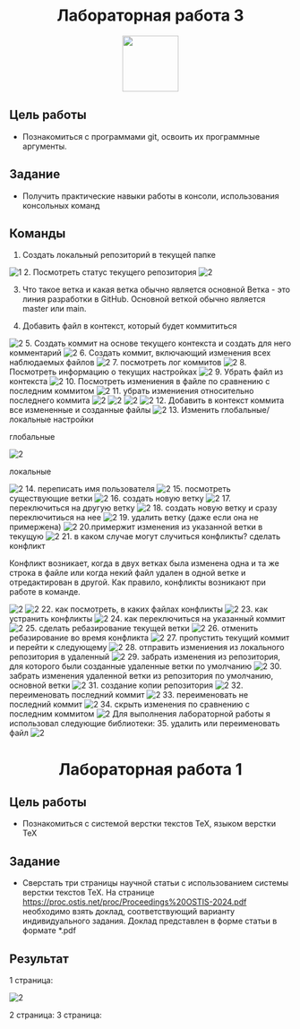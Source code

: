 <h1 align="center">Лабораторная работа 3 </h1>
<p align="center"><img src="https://github.com/blackcater/blackcater/raw/main/images/banner.gif" height="100">
</p> 

## Цель работы 
- Познакомиться с программами git, освоить их программные аргументы.

## Задание 
- Получить практические навыки работы в консоли, использования консольных команд

## Команды 
1. Создать локальный репозиторий в текущей папке
<img src="1m.png" alt="1">
2. Посмотреть статус текущего репозитория
<img src="2m.png" alt="2">

3. Что такое ветка и какая ветка обычно является основной
Ветка - это линия разработки в GitHub. Основной веткой обычно является master или main.   


4. Добавить файл в контекст, который будет коммититься
 <img src="3m.png" alt="2">
5. Создать коммит на основе текущего контекста и создать для него комментарий
<img src="4m.png" alt="2">
6. Создать коммит, включающий изменения всех наблюдаемых файлов
<img src="5m.png" alt="2">
7. посмотреть лог коммитов
<img src="6m.png" alt="2">
8. Посмотреть информацию о текущих настройках
<img src="7m.png" alt="2">
9. Убрать файл из контекста
<img src="8m.png" alt="2">
10. Посмотреть измениения в файле по сравнению с последним коммитом
<img src="9m.png" alt="2">
11. убрать измениения относительно последнего коммита 
<img src="10m.png" alt="2">
<img src="11.png" alt="2">
<img src="12m.png" alt="2">
<img src="13m.png" alt="2">
12. Добавить в контекст коммита все измененные и созданные файлы
<img src="14m.png" alt="2">
13. Изменить глобальные/локальные настройки

глобальные 

<img src="15.png" alt="2">

локальные

<img src="16m.png" alt="2">
14. переписать имя пользователя 
<img src="17m.png" alt="2">
15. посмотреть существующие ветки 
<img src="18m.png" alt="2">
16. создать новую ветку
<img src="19m.png" alt="2">
17. переключиться на другую ветку
<img src="20m.png" alt="2">
18. создать новую ветку и сразу переключитиься на нее
<img src="21m.png" alt="2">
19. удалить ветку (даже если она не примержена)
<img src="22m.png" alt="2">
20.примержит изменения из указанной ветки в текущую
<img src="23m.png" alt="2">
21. в каком случае могут случиться конфликты? сделать конфликт

Конфликт возникает, когда в двух ветках была изменена одна и та же строка в файле или когда некий файл удален в одной ветке и отредактирован в другой. Как правило, конфликты возникают при работе в команде.

<img src="24m.png" alt="2">
<img src="25m.png" alt="2">
22. как посмотреть, в каких файлах конфликты
<img src="26m.png" alt="2">
23. как устранить конфликты 
<img src="27m.png" alt="2">
24. как переключиться на указанный коммит
<img src="28m.png" alt="2">
25. сделать ребазирование текущей ветки 
<img src="29m.png" alt="2">
26. отменить ребазирование во время конфликта 
<img src="30m.png" alt="2">
27. пропустить текущий коммит и перейти к следующему
<img src="31m.png" alt="2">
28. отправить измениения из локального репозитория в удаленный
<img src="32m.png" alt="2">
29. забрать изменения из репозитория, для которого были созданные удаленные ветки по умолчанию
<img src="33m.png" alt="2">
30. забрать изменения удаленной ветки из репозитория по умолчанию, основной ветки
<img src="34m.png" alt="2">
31. cоздание копии репозитория 
<img src="35m.png" alt="2">
32. переименовать последний коммит 
<img src="37m.png" alt="2">
33. переименовать не последний коммит 
<img src="38m.png" alt="2">
34. скрыть изменения по сравнению с последним коммитом
<img src="39m.png" alt="2">
Для выполнения лабораторной работы я использовал следующие библиотеки:
35. удалить или переименовать файл
<img src="36m.png" alt="2">


<h1 align="center">Лабораторная работа 1 </h1>

## Цель работы 
- Познакомиться с системой верстки текстов TeX, языком верстки ТеХ

## Задание 
- Сверстать три страницы научной статьи с использованием системы верстки текстов TeX. 
На странице https://proc.ostis.net/proc/Proceedings%20OSTIS-2024.pdf необходимо взять 
доклад, соответствующий варианту индивидуального задания. 
Доклад представлен в форме статьи в формате *.pdf

## Результат 

1 страница:

<img src="36m.png" alt="2">

2 страница:
3 страница:

